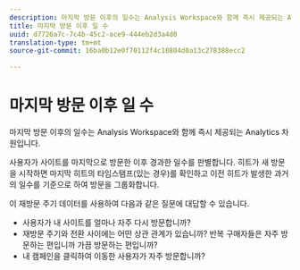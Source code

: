 ```yaml
---
description: 마지막 방문 이후의 일수는 Analysis Workspace와 함께 즉시 제공되는 Analytics 차원입니다.
title: 마지막 방문 이후 일 수
uuid: d7726a7c-7c4b-45c2-ace9-444eb2d3a4d0
translation-type: tm+mt
source-git-commit: 16ba0b12e0f70112f4c10804d0a13c278388ecc2

---
```



# 마지막 방문 이후 일 수

마지막 방문 이후의 일수는 Analysis Workspace와 함께 즉시 제공되는 Analytics 차원입니다.

사용자가 사이트를 마지막으로 방문한 이후 경과한 일수를 판별합니다. 히트가 새 방문을 시작하면 마지막 히트의 타임스탬프(있는 경우)를 확인하고 이전 히트가 발생한 과거의 일수를 기준으로 하여 방문을 그룹화합니다.

이 재방문 주기 데이터를 사용하여 다음과 같은 질문에 대답할 수 있습니다.

* 사용자가 내 사이트를 얼마나 자주 다시 방문합니까?
* 재방문 주기와 전환 사이에는 어떤 상관 관계가 있습니까? 반복 구매자들은 자주 방문하는 편입니까 가끔 방문하는 편입니까?
* 내 캠페인을 클릭하여 이동한 사용자가 자주 방문합니까?

